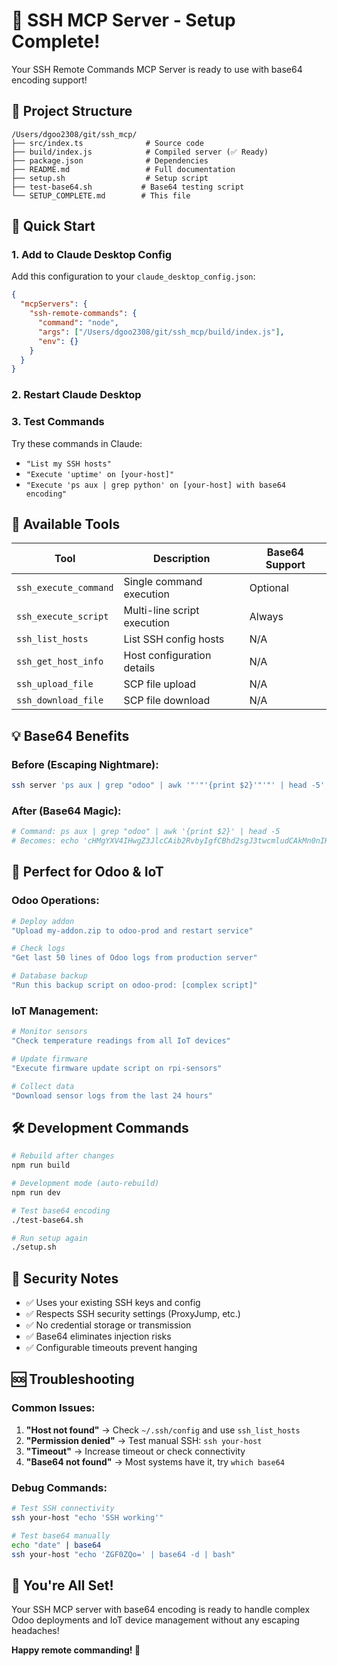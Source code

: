 # 🎉 SSH MCP Server - Setup Complete!

Your SSH Remote Commands MCP Server is ready to use with base64 encoding support!

## 📁 Project Structure
```
/Users/dgoo2308/git/ssh_mcp/
├── src/index.ts              # Source code
├── build/index.js            # Compiled server (✅ Ready)
├── package.json              # Dependencies
├── README.md                 # Full documentation
├── setup.sh                  # Setup script
├── test-base64.sh           # Base64 testing script
└── SETUP_COMPLETE.md        # This file
```

## 🚀 Quick Start

### 1. Add to Claude Desktop Config
Add this configuration to your `claude_desktop_config.json`:

```json
{
  "mcpServers": {
    "ssh-remote-commands": {
      "command": "node",
      "args": ["/Users/dgoo2308/git/ssh_mcp/build/index.js"],
      "env": {}
    }
  }
}
```

### 2. Restart Claude Desktop

### 3. Test Commands
Try these commands in Claude:
- `"List my SSH hosts"`
- `"Execute 'uptime' on [your-host]"`
- `"Execute 'ps aux | grep python' on [your-host] with base64 encoding"`

## 🔧 Available Tools

| Tool | Description | Base64 Support |
|------|-------------|----------------|
| `ssh_execute_command` | Single command execution | Optional |
| `ssh_execute_script` | Multi-line script execution | Always |
| `ssh_list_hosts` | List SSH config hosts | N/A |
| `ssh_get_host_info` | Host configuration details | N/A |
| `ssh_upload_file` | SCP file upload | N/A |
| `ssh_download_file` | SCP file download | N/A |

## 💡 Base64 Benefits

### Before (Escaping Nightmare):
```bash
ssh server 'ps aux | grep "odoo" | awk '"'"'{print $2}'"'"' | head -5'
```

### After (Base64 Magic):
```bash
# Command: ps aux | grep "odoo" | awk '{print $2}' | head -5
# Becomes: echo 'cHMgYXV4IHwgZ3JlcCAib2RvbyIgfCBhd2sgJ3twcmludCAkMn0nIHwgaGVhZCAtNQo=' | base64 -d | bash
```

## 🎯 Perfect for Odoo & IoT

### Odoo Operations:
```bash
# Deploy addon
"Upload my-addon.zip to odoo-prod and restart service"

# Check logs  
"Get last 50 lines of Odoo logs from production server"

# Database backup
"Run this backup script on odoo-prod: [complex script]"
```

### IoT Management:
```bash
# Monitor sensors
"Check temperature readings from all IoT devices"

# Update firmware
"Execute firmware update script on rpi-sensors"

# Collect data
"Download sensor logs from the last 24 hours"
```

## 🛠 Development Commands

```bash
# Rebuild after changes
npm run build

# Development mode (auto-rebuild)
npm run dev

# Test base64 encoding
./test-base64.sh

# Run setup again
./setup.sh
```

## 🔐 Security Notes

- ✅ Uses your existing SSH keys and config
- ✅ Respects SSH security settings (ProxyJump, etc.)
- ✅ No credential storage or transmission
- ✅ Base64 eliminates injection risks
- ✅ Configurable timeouts prevent hanging

## 🆘 Troubleshooting

### Common Issues:

1. **"Host not found"** → Check `~/.ssh/config` and use `ssh_list_hosts`
2. **"Permission denied"** → Test manual SSH: `ssh your-host`
3. **"Timeout"** → Increase timeout or check connectivity
4. **"Base64 not found"** → Most systems have it, try `which base64`

### Debug Commands:
```bash
# Test SSH connectivity
ssh your-host "echo 'SSH working'"

# Test base64 manually
echo "date" | base64
ssh your-host "echo 'ZGF0ZQo=' | base64 -d | bash"
```

## 🎊 You're All Set!

Your SSH MCP server with base64 encoding is ready to handle complex Odoo deployments and IoT device management without any escaping headaches!

**Happy remote commanding! 🚀**
